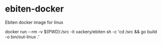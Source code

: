 # ebiten-docker
Ebiten docker image for linux

docker run --rm -v ${PWD}:/src -it xackery/ebiten sh -c 'cd /src && go build -o bin/out-linux .'